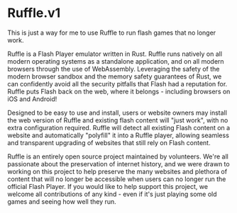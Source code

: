 # Ruffle.v1

This is just a way for me to use Ruffle to run flash games that no longer work.

Ruffle is a Flash Player emulator written in Rust. Ruffle runs natively on all modern operating systems as a standalone application, and on all modern browsers through the use of WebAssembly. Leveraging the safety of the modern browser sandbox and the memory safety guarantees of Rust, we can confidently avoid all the security pitfalls that Flash had a reputation for. Ruffle puts Flash back on the web, where it belongs - including browsers on iOS and Android!

Designed to be easy to use and install, users or website owners may install the web version of Ruffle and existing flash content will "just work", with no extra configuration required. Ruffle will detect all existing Flash content on a website and automatically "polyfill" it into a Ruffle player, allowing seamless and transparent upgrading of websites that still rely on Flash content.

Ruffle is an entirely open source project maintained by volunteers. We're all passionate about the preservation of internet history, and we were drawn to working on this project to help preserve the many websites and plethora of content that will no longer be accessible when users can no longer run the official Flash Player. If you would like to help support this project, we welcome all contributions of any kind - even if it's just playing some old games and seeing how well they run.
